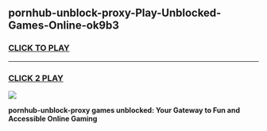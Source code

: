 
## pornhub-unblock-proxy-Play-Unblocked-Games-Online-ok9b3
<h3>
<a href="https://premium76.site?title=pornhub-unblock-proxy&ref=25A">CLICK TO PLAY</a></h3>
<hr>

<h3>
<a href="https://premium76.site?title=pornhub-unblock-proxy&ref=25A">CLICK 2 PLAY</a>
  
</h3>

<a href="https://premium76.site?title=pornhub-unblock-proxy&ref=25A"><img src="https://clearcache.store/games.png"></a>


**pornhub-unblock-proxy games unblocked: Your Gateway to Fun and Accessible Online Gaming**
